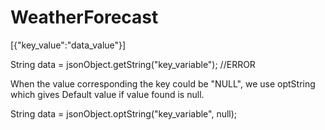 # WeatherForecast
[{"key_value":"data_value"}]

String data = jsonObject.getString("key_variable"); //ERROR

When the value corresponding the key could be "NULL", we use optString which gives Default value if value found is null.

String data = jsonObject.optString("key_variable", null);

